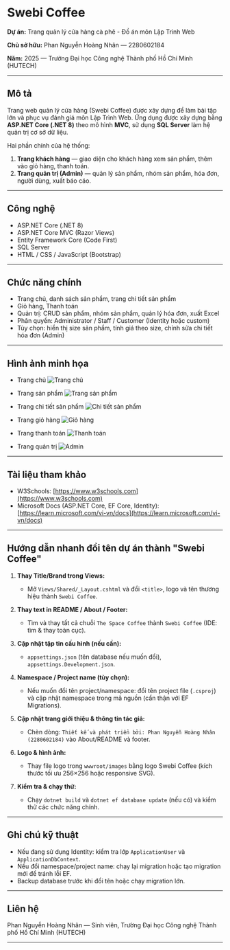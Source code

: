 # Swebi Coffee

**Dự án:** Trang quản lý cửa hàng cà phê - Đồ án môn Lập Trình Web

**Chủ sở hữu:** Phan Nguyễn Hoàng Nhân — 2280602184

**Năm:** 2025 — Trường Đại học Công nghệ Thành phố Hồ Chí Minh (HUTECH)

---

## Mô tả

Trang web quản lý cửa hàng (Swebi Coffee) được xây dựng để làm bài tập lớn và phục vụ đánh giá môn Lập Trình Web. Ứng dụng được xây dựng bằng **ASP.NET Core (.NET 8)** theo mô hình **MVC**, sử dụng **SQL Server** làm hệ quản trị cơ sở dữ liệu.

Hai phần chính của hệ thống:

1. **Trang khách hàng** — giao diện cho khách hàng xem sản phẩm, thêm vào giỏ hàng, thanh toán.
2. **Trang quản trị (Admin)** — quản lý sản phẩm, nhóm sản phẩm, hóa đơn, người dùng, xuất báo cáo.

---

## Công nghệ

* ASP.NET Core (.NET 8)
* ASP.NET Core MVC (Razor Views)
* Entity Framework Core (Code First)
* SQL Server
* HTML / CSS / JavaScript (Bootstrap)

---

## Chức năng chính

* Trang chủ, danh sách sản phẩm, trang chi tiết sản phẩm
* Giỏ hàng, Thanh toán
* Quản trị: CRUD sản phẩm, nhóm sản phẩm, quản lý hóa đơn, xuất Excel
* Phân quyền: Administrator / Staff / Customer (Identity hoặc custom)
* Tùy chọn: hiển thị size sản phẩm, tính giá theo size, chỉnh sửa chi tiết hóa đơn (Admin)

---

## Hình ảnh minh họa

* Trang chủ
  ![Trang chủ](https://i.postimg.cc/gjgd5KD4/Screenshot-2025-09-03-200638.png)

* Trang sản phẩm
  ![Trang sản phẩm](https://i.postimg.cc/VLwDH8r7/Screenshot-2025-09-03-201155.png)

* Trang chi tiết sản phẩm
  ![Chi tiết sản phẩm](https://i.postimg.cc/zGKDDTXD/Screenshot-2025-09-03-201431.png)

* Trang giỏ hàng
  ![Giỏ hàng](https://i.postimg.cc/0rgghHSY/Screenshot-2025-09-03-201543.png)

* Trang thanh toán
  ![Thanh toán](https://i.postimg.cc/HLLpwR9n/Screenshot-2025-09-03-201645.png)

* Trang quản trị
  ![Admin](https://i.postimg.cc/vB9CftkD/Screenshot-2025-09-03-201756.png)

---

## Tài liệu tham khảo

* W3Schools: [https://www.w3schools.com](https://www.w3schools.com)
* Microsoft Docs (ASP.NET Core, EF Core, Identity): [https://learn.microsoft.com/vi-vn/docs](https://learn.microsoft.com/vi-vn/docs)

---

## Hướng dẫn nhanh đổi tên dự án thành "Swebi Coffee"

1. **Thay Title/Brand trong Views:**

   * Mở `Views/Shared/_Layout.cshtml` và đổi `<title>`, logo và tên thương hiệu thành `Swebi Coffee`.
2. **Thay text in README / About / Footer:**

   * Tìm và thay tất cả chuỗi `The Space Coffee` thành `Swebi Coffee` (IDE: tìm & thay toàn cục).
3. **Cập nhật tập tin cấu hình (nếu cần):**

   * `appsettings.json` (tên database nếu muốn đổi), `appsettings.Development.json`.
4. **Namespace / Project name (tùy chọn):**

   * Nếu muốn đổi tên project/namespace: đổi tên project file (`.csproj`) và cập nhật namespace trong mã nguồn (cẩn thận với EF Migrations).
5. **Cập nhật trang giới thiệu & thông tin tác giả:**

   * Chèn dòng: `Thiết kế và phát triển bởi: Phan Nguyễn Hoàng Nhân (2280602184)` vào About/README và footer.
6. **Logo & hình ảnh:**

   * Thay file logo trong `wwwroot/images` bằng logo Swebi Coffee (kích thước tối ưu 256×256 hoặc responsive SVG).
7. **Kiểm tra & chạy thử:**

   * Chạy `dotnet build` và `dotnet ef database update` (nếu có) và kiểm thử các chức năng chính.

---

## Ghi chú kỹ thuật

* Nếu đang sử dụng Identity: kiểm tra lớp `ApplicationUser` và `ApplicationDbContext`.
* Nếu đổi namespace/project name: chạy lại migration hoặc tạo migration mới để tránh lỗi EF.
* Backup database trước khi đổi tên hoặc chạy migration lớn.

---

## Liên hệ

Phan Nguyễn Hoàng Nhân — Sinh viên, Trường Đại học Công nghệ Thành phố Hồ Chí Minh (HUTECH)

---

